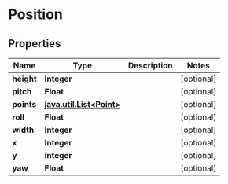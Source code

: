 
# Position

## Properties
Name | Type | Description | Notes
------------ | ------------- | ------------- | -------------
**height** | **Integer** |  |  [optional]
**pitch** | **Float** |  |  [optional]
**points** | [**java.util.List&lt;Point&gt;**](Point.md) |  |  [optional]
**roll** | **Float** |  |  [optional]
**width** | **Integer** |  |  [optional]
**x** | **Integer** |  |  [optional]
**y** | **Integer** |  |  [optional]
**yaw** | **Float** |  |  [optional]



